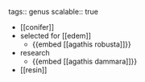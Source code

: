 tags:: genus
scalable:: true

- [[conifer]]
- selected for [[edem]]
	- {{embed [[agathis robusta]]}}
- research
	- {{embed [[agathis dammara]]}}
- [[resin]]